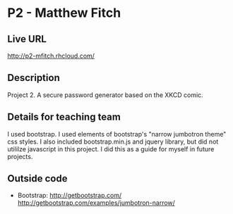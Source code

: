 # P2 - Matthew Fitch

## Live URL
http://p2-mfitch.rhcloud.com/

## Description
Project 2. A secure password generator based on the XKCD comic.

## Details for teaching team
I used bootstrap. I used elements of bootstrap's "narrow jumbotron theme" css styles. I also included bootstrap.min.js and jquery library, but did not utililze javascript in this project. I did this as a guide for myself in future projects.

## Outside code
* Bootstrap: 
http://getbootstrap.com/ 
http://getbootstrap.com/examples/jumbotron-narrow/